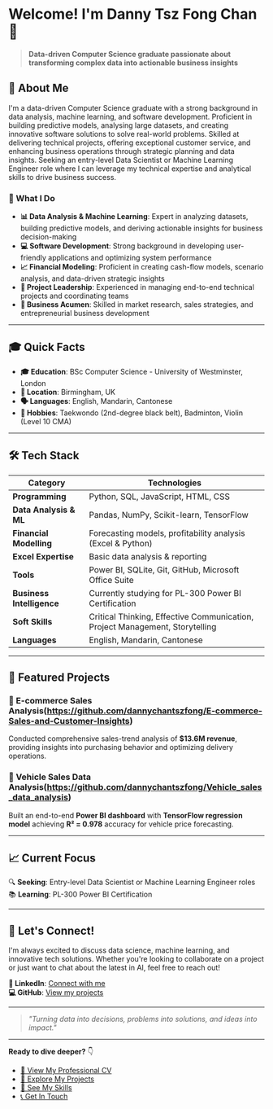 # Welcome! I'm Danny Tsz Fong Chan 👋

> **Data-driven Computer Science graduate passionate about transforming complex data into actionable business insights**

## 🚀 About Me

I'm a data-driven Computer Science graduate with a strong background in data analysis, machine learning, and software development. Proficient in building predictive models, analysing large datasets, and creating innovative software solutions to solve real-world problems. Skilled at delivering technical projects, offering exceptional customer service, and enhancing business operations through strategic planning and data insights. Seeking an entry-level Data Scientist or Machine Learning Engineer role where I can leverage my technical expertise and analytical skills to drive business success.

### 🎯 What I Do

- **📊 Data Analysis & Machine Learning**: Expert in analyzing datasets, building predictive models, and deriving actionable insights for business decision-making
- **💻 Software Development**: Strong background in developing user-friendly applications and optimizing system performance
- **📈 Financial Modeling**: Proficient in creating cash-flow models, scenario analysis, and data-driven strategic insights
- **👥 Project Leadership**: Experienced in managing end-to-end technical projects and coordinating teams
- **💼 Business Acumen**: Skilled in market research, sales strategies, and entrepreneurial business development

---

## 🎓 Quick Facts

- **🎓 Education**: BSc Computer Science - University of Westminster, London
- **📍 Location**: Birmingham, UK
- **🗣️ Languages**: English, Mandarin, Cantonese
- **🥋 Hobbies**: Taekwondo (2nd-degree black belt), Badminton, Violin (Level 10 CMA)

---

## 🛠️ Tech Stack

| Category | Technologies |
|----------|-------------|
| **Programming** | Python, SQL, JavaScript, HTML, CSS |
| **Data Analysis & ML** | Pandas, NumPy, Scikit-learn, TensorFlow |
| **Financial Modelling** | Forecasting models, profitability analysis (Excel & Python) |
| **Excel Expertise** | Basic data analysis & reporting |
| **Tools** | Power BI, SQLite, Git, GitHub, Microsoft Office Suite |
| **Business Intelligence** | Currently studying for PL-300 Power BI Certification |
| **Soft Skills** | Critical Thinking, Effective Communication, Project Management, Storytelling |
| **Languages** | English, Mandarin, Cantonese |


---

<a id="featured-projects"></a>
## 🌟 Featured Projects

### 🛒 E-commerce Sales Analysis(https://github.com/dannychantszfong/E-commerce-Sales-and-Customer-Insights)
Conducted comprehensive sales-trend analysis of **$13.6M revenue**, providing insights into purchasing behavior and optimizing delivery operations.

### 🚗 Vehicle Sales Data Analysis(https://github.com/dannychantszfong/Vehicle_sales_data_analysis)
Built an end-to-end **Power BI dashboard** with **TensorFlow regression model** achieving **R² = 0.978** accuracy for vehicle price forecasting.

---

## 📈 Current Focus

🔍 **Seeking**: Entry-level Data Scientist or Machine Learning Engineer roles  
📚 **Learning**: PL-300 Power BI Certification  

---

## 🤝 Let's Connect!

I'm always excited to discuss data science, machine learning, and innovative tech solutions. Whether you're looking to collaborate on a project or just want to chat about the latest in AI, feel free to reach out!

**🔗 LinkedIn**: [Connect with me](http://www.linkedin.com/in/tsz-fong-chan-7201b7269)  
**💻 GitHub**: [View my projects](http://www.github.com/dannychantszfong)

---

> *"Turning data into decisions, problems into solutions, and ideas into impact."*

---

**Ready to dive deeper?** 👇

- [📄 View My Professional CV](cv.md)
- [💼 Explore My Projects](projects.md)
- [🎯 See My Skills](skills.md)
- [📞 Get In Touch](contact.md)
